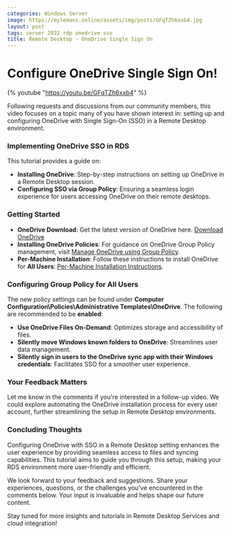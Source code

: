 ```yaml
---
categories: Windows Server
image: https://mylemans.online/assets/img/posts/GFqTZh6xxb4.jpg
layout: post
tags: server 2022 rdp onedrive sso
title: Remote Desktop - OneDrive Single Sign On
---
```


# Configure OneDrive Single Sign On!

{% youtube "https://youtu.be/GFqTZh6xxb4" %}

Following requests and discussions from our community members, this video focuses on a topic many of you have shown interest in: setting up and configuring OneDrive with Single Sign-On (SSO) in a Remote Desktop environment.

### Implementing OneDrive SSO in RDS

This tutorial provides a guide on:

- **Installing OneDrive**: Step-by-step instructions on setting up OneDrive in a Remote Desktop session.
- **Configuring SSO via Group Policy**: Ensuring a seamless login experience for users accessing OneDrive on their remote desktops.

### Getting Started

- **OneDrive Download**: Get the latest version of OneDrive here. [Download OneDrive](https://support.microsoft.com/en-us/office/onedrive-release-notes-845dcf18-f921-435e-bf28-4e24b95e5fc0?ui=en-us&rs=en-us&ad=us)
- **Installing OneDrive Policies**: For guidance on OneDrive Group Policy management, visit [Manage OneDrive using Group Policy](https://learn.microsoft.com/en-us/sharepoint/use-group-policy#manage-onedrive-using-group-policy).
- **Per-Machine Installation**: Follow these instructions to install OneDrive for **All Users**: [Per-Machine Installation Instructions](https://learn.microsoft.com/en-us/sharepoint/per-machine-installation#deployment-instructions).

### Configuring Group Policy for All Users

The new policy settings can be found under **Computer Configuration\Policies\Administrative Templates\OneDrive**. The following are recommended to be **enabled**:

- **Use OneDrive Files On-Demand**: Optimizes storage and accessibility of files.
- **Silently move Windows known folders to OneDrive**: Streamlines user data management.
- **Silently sign in users to the OneDrive sync app with their Windows credentials**: Facilitates SSO for a smoother user experience.

### Your Feedback Matters

Let me know in the comments if you're interested in a follow-up video. We could explore automating the OneDrive installation process for every user account, further streamlining the setup in Remote Desktop environments.

### Concluding Thoughts

Configuring OneDrive with SSO in a Remote Desktop setting enhances the user experience by providing seamless access to files and syncing capabilities. This tutorial aims to guide you through this setup, making your RDS environment more user-friendly and efficient.

We look forward to your feedback and suggestions. Share your experiences, questions, or the challenges you've encountered in the comments below. Your input is invaluable and helps shape our future content.

Stay tuned for more insights and tutorials in Remote Desktop Services and cloud integration!